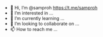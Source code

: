 - 👋 Hi, I’m @samproh https://t.me/samproh
- 👀 I’m interested in ...
- 🌱 I’m currently learning ...
- 💞️ I’m looking to collaborate on ...
- 📫 How to reach me ...

<!---
samproh/samproh is a ✨ special ✨ repository because its `README.md` (this file) appears on your GitHub profile.
You can click the Preview link to take a look at your changes.
--->
